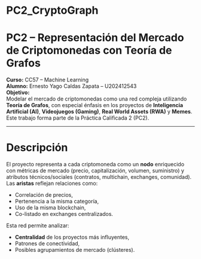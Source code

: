 # PC2_CryptoGraph

# PC2 – Representación del Mercado de Criptomonedas con Teoría de Grafos

**Curso:** CC57 – Machine Learning  
**Alumno:** Ernesto Yago Caldas Zapata – U202412543  
**Objetivo:**  
Modelar el mercado de criptomonedas como una red compleja utilizando **Teoría de Grafos**, 
con especial énfasis en los proyectos de **Inteligencia Artificial (AI)**, **Videojuegos (Gaming)**,
**Real World Assets (RWA)** y **Memes**.  
Este trabajo forma parte de la Práctica Calificada 2 (PC2).

---

# Descripción

El proyecto representa a cada criptomoneda como un **nodo** enriquecido con métricas de mercado 
(precio, capitalización, volumen, suministro) y atributos técnicos/sociales 
(contratos, multichain, exchanges, comunidad).  
Las **aristas** reflejan relaciones como:
- Correlación de precios,
- Pertenencia a la misma categoría,
- Uso de la misma blockchain,
- Co-listado en exchanges centralizados.

Esta red permite analizar:
- **Centralidad** de los proyectos más influyentes,
- Patrones de conectividad,
- Posibles agrupamientos de mercado (clústeres).


